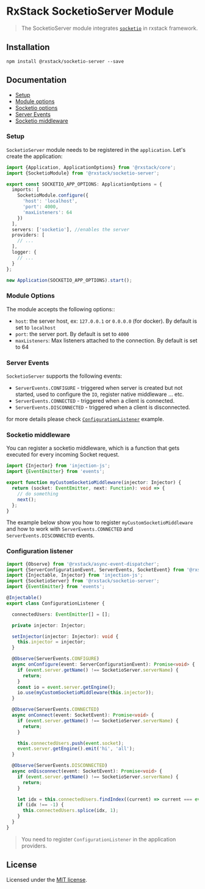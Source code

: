 # RxStack SocketioServer Module

> The SocketioServer module integrates [`socketio`](https://socket.io/) in rxstack framework.

## Installation

```
npm install @rxstack/socketio-server --save
```

## Documentation

* [Setup](#setup)
* [Module options](#module-options)
* [Socketio options](#socketio-options)
* [Server Events](#server-events)
* [Socketio middleware](#socketio-middleware)

### <a name="setup"></a>  Setup
`SocketioServer` module needs to be registered in the `application`. Let's create the application:

```typescript
import {Application, ApplicationOptions} from '@rxstack/core';
import {SocketioModule} from '@rxstack/socketio-server';

export const SOCKETIO_APP_OPTIONS: ApplicationOptions = {
  imports: [
    SocketioModule.configure({
      'host': 'localhost', 
      'port': 4000,
      'maxListeners': 64
    })
  ],
  servers: ['socketio'], //enables the server
  providers: [
    // ...
  ],
  logger: {
    // ...
  }
};

new Application(SOCKETIO_APP_OPTIONS).start();
```

### <a name="module-options"></a>  Module Options
The module accepts the following options::
- `host`: the server host, ex: `127.0.0.1` or `0.0.0.0` (for docker). By default is set to `localhost`
- `port`: the server port. By default is set to `4000`
- `maxListeners`: Max listeners attached to the connection. By default is set to 64

### <a name="server-events"></a>  Server Events
`SocketioServer` supports the following events:

- `ServerEvents.CONFIGURE` - triggered when server is created but not started, used to configure the `IO`, register native middleware ... etc.
- `ServerEvents.CONNECTED` - triggered when a client is connected.
- `ServerEvents.DISCONNECTED` - triggered when a client is disconnected.

for more details please check [`ConfigurationListener`](#configuration-listener) example.

### <a name="socketio-middleware"></a>  Socketio middleware
You can register a socketio middleware, which is a function that gets executed for every incoming Socket request.

```typescript
import {Injector} from 'injection-js';
import {EventEmitter} from 'events';

export function myCustomSocketioMiddleware(injector: Injector) {
  return (socket: EventEmitter, next: Function): void => {
    // do something
    next();
  };
}
```

The example below show you how to register `myCustomSocketioMiddleware` and how to work with `ServerEvents.CONNECTED` 
and `ServerEvents.DISCONNECTED` events.

### <a name="socketio-middleware"></a> Configuration listener

```typescript
import {Observe} from '@rxstack/async-event-dispatcher';
import {ServerConfigurationEvent, ServerEvents, SocketEvent} from '@rxstack/core';
import {Injectable, Injector} from 'injection-js';
import {SocketioServer} from '@rxstack/socketio-server';
import {EventEmitter} from 'events';

@Injectable()
export class ConfigurationListener {

  connectedUsers: EventEmitter[] = [];

  private injector: Injector;

  setInjector(injector: Injector): void {
    this.injector = injector;
  }

  @Observe(ServerEvents.CONFIGURE)
  async onConfigure(event: ServerConfigurationEvent): Promise<void> {
    if (event.server.getName() !== SocketioServer.serverName) {
      return;
    }
    const io = event.server.getEngine();
    io.use(myCustomSocketioMiddleware(this.injector));
  }

  @Observe(ServerEvents.CONNECTED)
  async onConnect(event: SocketEvent): Promise<void> {
    if (event.server.getName() !== SocketioServer.serverName) {
      return;
    }

    this.connectedUsers.push(event.socket);
    event.server.getEngine().emit('hi', 'all');
  }

  @Observe(ServerEvents.DISCONNECTED)
  async onDisconnect(event: SocketEvent): Promise<void> {
    if (event.server.getName() !== SocketioServer.serverName) {
      return;
    }

    let idx = this.connectedUsers.findIndex((current) => current === event.socket);
    if (idx !== -1) {
      this.connectedUsers.splice(idx, 1);
    }
  }
}
```

> You need to register `ConfigurationListener` in the application providers.


## License

Licensed under the [MIT license](LICENSE).